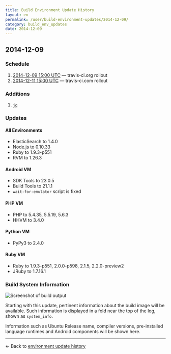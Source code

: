 ```yaml
---
title: Build Environment Update History
layout: en
permalink: /user/build-environment-updates/2014-12-09/
category: build_env_updates
date: 2014-12-09
---
```


## 2014-12-09

### Schedule

1. [2014-12-09 15:00 UTC](http://everytimezone.com/#2014-12-9,180,cn3) — travis-ci.org rollout
1. [2014-12-11 15:00 UTC](http://everytimezone.com/#2014-12-10,180,cn3) — travis-ci.com rollout

### Additions

1. [`jq`](http://stedolan.github.io/jq/)

### Updates

#### All Environments

- ElasticSearch to 1.4.0
- Node.js to 0.10.33
- Ruby to 1.9.3-p551
- RVM to 1.26.3

#### Android VM

- SDK Tools to 23.0.5
- Build Tools to 21.1.1
- `wait-for-emulator` script is fixed

#### PHP VM

- PHP to 5.4.35, 5.5.19, 5.6.3
- HHVM to 3.4.0

#### Python VM

- PyPy3 to 2.4.0

#### Ruby VM

- Ruby to 1.9.3-p551, 2.0.0-p598, 2.1.5, 2.2.0-preview2
- JRuby to 1.7.16.1

### Build System Information

![Screenshot of build output](https://cloud.githubusercontent.com/assets/25666/5291272/2f7983e0-7b1e-11e4-8868-e02c576310f9.png)

Starting with this update, pertinent information about the build image will be available.
Such information is displayed in a fold near the top of the log, shown as `system_info`.

Information such as Ubuntu Release name, compiler versions, pre-installed
language runtimes and Android components will be shown here.

--------

← Back to [environment update history](..)
